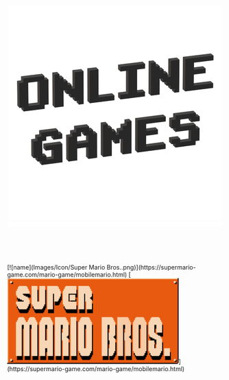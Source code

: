 <p align="center">
  <img src="Images/Icon/Online Games.png" />
  <img src="Images/Materiel/Ligne.png" width="800" height="11" />
  </p>
  <br></br>
  <br></br>
  [![name](Images/Icon/Super Mario Bros..png)](https://supermario-game.com/mario-game/mobilemario.html)
  [<img alt="Super Mario Bros." width="400px" height="200" src="Images/Icon/Super Mario Bros..png" />](https://supermario-game.com/mario-game/mobilemario.html)

